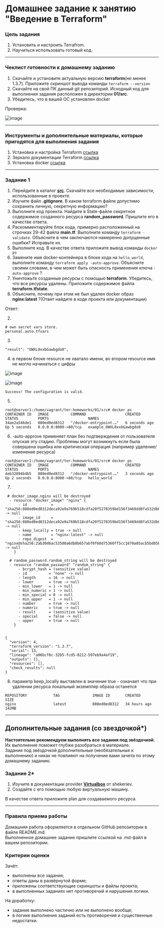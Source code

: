 # Домашнее задание к занятию "Введение в Terraform"

### Цель задания

1. Установить и настроить Terrafrom.
2. Научиться использовать готовый код.

------

### Чеклист готовности к домашнему заданию

1. Скачайте и установите актуальную версию **terraform**(не менее 1.3.7). Приложите скриншот вывода команды ```terraform --version```
2. Скачайте на свой ПК данный git репозиторий. Исходный код для выполнения задания расположен в директории **01/src**.
3. Убедитесь, что в вашей ОС установлен docker

Проверка:

![image](https://user-images.githubusercontent.com/5601009/228510638-0fc10b28-9625-44c2-af06-00967f24ef72.png)

------

### Инструменты и дополнительные материалы, которые пригодятся для выполнения задания

1. Установка и настройка Terraform  [ссылка](https://cloud.yandex.ru/docs/tutorials/infrastructure-management/terraform-quickstart#from-yc-mirror)
2. Зеркало документации Terraform  [ссылка](https://registry.tfpla.net/browse/providers) 
3. Установка docker [ссылка](https://docs.docker.com/engine/install/ubuntu/) 
------

### Задание 1

1. Перейдите в каталог [**src**](https://github.com/netology-code/ter-homeworks/tree/main/01/src). Скачайте все необходимые зависимости, использованные в проекте. 
2. Изучите файл **.gitignore**. В каком terraform файле допустимо сохранить личную, секретную информацию?
3. Выполните код проекта. Найдите  в State-файле секретное содержимое созданного ресурса **random_password**. Пришлите его в качестве ответа.
4. Раскомментируйте блок кода, примерно расположенный на строчках 29-42 файла **main.tf**.
Выполните команду ```terraform -validate```. Объясните в чем заключаются намеренно допущенные ошибки? Исправьте их.
5. Выполните код. В качестве ответа приложите вывод команды ```docker ps```
6. Замените имя docker-контейнера в блоке кода на ```hello_world```, выполните команду ```terraform apply -auto-approve```.
Объясните своими словами, в чем может быть опасность применения ключа  ```-auto-approve``` ? 
7. Уничтожьте созданные ресурсы с помощью **terraform**. Убедитесь, что все ресурсы удалены. Приложите содержимое файла **terraform.tfstate**. 
8. Объясните, почему при этом не был удален docker образ **nginx:latest** ?(Ответ найдите в коде проекта или документации)

Ответ:

2) 

```
# own secret vars store.
personal.auto.tfvars
```

3)

```
"result": "OWXL0xxbGawbgdo0",
```

4) в первом блоке resource не хватало имени, во втором resource имя не могло начинаться с цифры

![image](https://user-images.githubusercontent.com/5601009/228778030-e9e70061-0a7d-4ab3-99c3-183942d10de7.png)

![image](https://user-images.githubusercontent.com/5601009/228777851-2d6cef48-fd10-4dec-b181-054edc38a8db.png)

```
Success! The configuration is valid.
```

5)

```
root@server1:/home/vagrant/ter-homeworks/01/src# docker ps
CONTAINER ID   IMAGE          COMMAND                  CREATED         STATUS         PORTS                  NAMES
34ae2a546de1   080ed0ed8312   "/docker-entrypoint.…"   6 seconds ago   Up 5 seconds   0.0.0.0:8000->80/tcp   example_OWXL0xxbGawbgdo0
```

6) -auto-approve применяет план без подтверждения от пользователя опуская эту стадию. Проблемы могут возникнуть если была совершена ошибка или критическая операция (например удаление/изменение ресурса)

```
root@server1:/home/vagrant/ter-homeworks/01/src# docker ps
CONTAINER ID   IMAGE          COMMAND                  CREATED         STATUS         PORTS                  NAMES
4eb32894b4b5   080ed0ed8312   "/docker-entrypoint.…"   3 seconds ago   Up 2 seconds   0.0.0.0:8000->80/tcp   hello_world
```

7)

```
 # docker_image.nginx will be destroyed
  - resource "docker_image" "nginx" {
      - id           = "sha256:080ed0ed8312deca92e9a769b518cdfa20f5278359bd156f3469dd8fa532db6bnginx:latest" -> null
      - image_id     = "sha256:080ed0ed8312deca92e9a769b518cdfa20f5278359bd156f3469dd8fa532db6b" -> null
      - keep_locally = true -> null
      - name         = "nginx:latest" -> null
      - repo_digest  = "nginx@sha256:2ab30d6ac53580a6db8b657abf0f68d75360ff5cc1670a85acb5bd85ba1b19c0" -> null
    }

  # random_password.random_string will be destroyed
  - resource "random_password" "random_string" {
      - bcrypt_hash = (sensitive value)
      - id          = "none" -> null
      - length      = 16 -> null
      - lower       = true -> null
      - min_lower   = 1 -> null
      - min_numeric = 1 -> null
      - min_special = 0 -> null
      - min_upper   = 1 -> null
      - number      = true -> null
      - numeric     = true -> null
      - result      = (sensitive value)
      - special     = false -> null
      - upper       = true -> null
    }


{
  "version": 4,
  "terraform_version": "1.3.7",
  "serial": 13,
  "lineage": "a06bcf6c-32b5-fcd5-0212-597eb9a4af19",
  "outputs": {},
  "resources": [],
  "check_results": null
}
```

8) параметр keep_locally выставлен в значение true - означает что при удалении ресурса локальный экземпляр образа останется 

```
REPOSITORY            TAG               IMAGE ID       CREATED         SIZE
nginx                 latest            080ed0ed8312   34 hours ago    142MB
```

------

## Дополнительные задания (со звездочкой*)

**Настоятельно рекомендуем выполнять все задания под звёздочкой.**   Их выполнение поможет глубже разобраться в материале.   
Задания под звёздочкой дополнительные (необязательные к выполнению) и никак не повлияют на получение вами зачета по этому домашнему заданию. 

### Задание 2*

1. Изучите в документации provider [**Virtualbox**](https://registry.tfpla.net/providers/shekeriev/virtualbox/latest/docs/overview/index) от 
shekeriev.
2. Создайте с его помощью любую виртуальную машину.

В качестве ответа приложите plan для создаваемого ресурса.

------

### Правила приема работы

Домашняя работа оформляется в отдельном GitHub репозитории в файле README.md.   
Выполненное домашнее задание пришлите ссылкой на .md-файл в вашем репозитории.

### Критерии оценки

Зачёт:

* выполнены все задания;
* ответы даны в развёрнутой форме;
* приложены соответствующие скриншоты и файлы проекта;
* в выполненных заданиях нет противоречий и нарушения логики.

На доработку:

* задание выполнено частично или не выполнено вообще;
* в логике выполнения заданий есть противоречия и существенные недостатки. 
